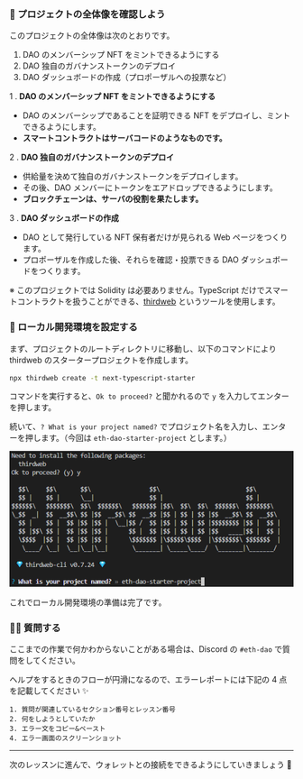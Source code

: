 ### 👀 プロジェクトの全体像を確認しよう

このプロジェクトの全体像は次のとおりです。
1. DAO のメンバーシップ NFT をミントできるようにする
2. DAO 独自のガバナンストークンのデプロイ
3. DAO ダッシュボードの作成（プロポーザルへの投票など）

1 \. **DAO のメンバーシップ NFT をミントできるようにする**
- DAO のメンバーシップであることを証明できる NFT をデプロイし、ミントできるようにします。
- **スマートコントラクトはサーバコードのようなものです。**

2 \. **DAO 独自のガバナンストークンのデプロイ**
- 供給量を決めて独自のガバナンストークンをデプロイします。
- その後、DAO メンバーにトークンをエアドロップできるようにします。
- **ブロックチェーンは、サーバの役割を果たします。**

3 \. **DAO ダッシュボードの作成**
- DAO として発行している NFT 保有者だけが見られる Web ページをつくります。
- プロポーザルを作成した後、それらを確認・投票できる DAO ダッシュボードをつくります。

※ このプロジェクトでは Solidity は必要ありません。TypeScript だけでスマートコントラクトを扱うことができる、[thirdweb](https://thirdweb.com/) というツールを使用します。


### 🤖 ローカル開発環境を設定する

まず、プロジェクトのルートディレクトリに移動し、以下のコマンドにより thirdweb のスタータープロジェクトを作成します。

```bash
npx thirdweb create -t next-typescript-starter
```

コマンドを実行すると、`Ok to proceed?` と聞かれるので `y` を入力してエンターを押します。

続いて、`? What is your project named?` でプロジェクト名を入力し、エンターを押します。（今回は `eth-dao-starter-project` とします。）

![](/public/images/ETH-DAO/section-1/1_2_1.png)

これでローカル開発環境の準備は完了です。


### 🙋‍♂️ 質問する

ここまでの作業で何かわからないことがある場合は、Discord の `#eth-dao` で質問をしてください。

ヘルプをするときのフローが円滑になるので、エラーレポートには下記の 4 点を記載してください ✨

```
1. 質問が関連しているセクション番号とレッスン番号
2. 何をしようとしていたか
3. エラー文をコピー&ペースト
4. エラー画面のスクリーンショット
```

---

次のレッスンに進んで、ウォレットとの接続をできるようにしていきましょう 🎉
